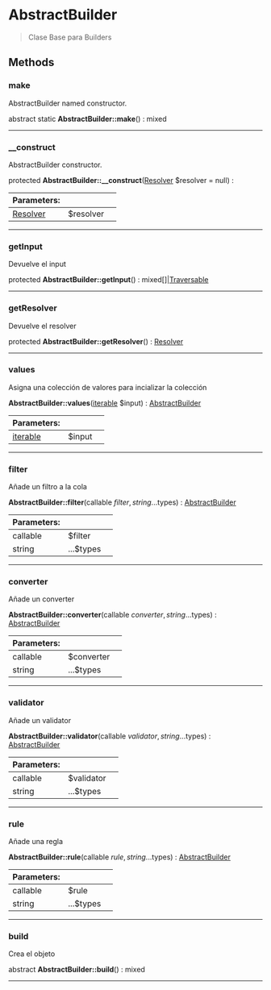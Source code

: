 
                                                                                                                                            
    
# AbstractBuilder


> Clase Base para Builders
>
> 








## Methods

### make
AbstractBuilder named constructor.


abstract static **AbstractBuilder::make**() : mixed



---


### __construct
AbstractBuilder constructor.


protected **AbstractBuilder::__construct**([Resolver](../../Resolver.md) $resolver = null) : 


|Parameters: | | |
| --- | --- | --- |
|[Resolver](../../Resolver.md) |$resolver |  |

---


### getInput
Devuelve el input


protected **AbstractBuilder::getInput**() : mixed[]|[Traversable](../../Traversable.md)



---


### getResolver
Devuelve el resolver


protected **AbstractBuilder::getResolver**() : [Resolver](../../Resolver.md)



---


### values
Asigna una colección de valores para incializar la colección


**AbstractBuilder::values**([iterable](../../iterable.md) $input) : [AbstractBuilder](../../AbstractBuilder.md)


|Parameters: | | |
| --- | --- | --- |
|[iterable](../../iterable.md) |$input |  |

---


### filter
Añade un filtro a la cola


**AbstractBuilder::filter**(callable $filter, string ...$types) : [AbstractBuilder](../../AbstractBuilder.md)


|Parameters: | | |
| --- | --- | --- |
|callable |$filter |  |
|string |...$types |  |

---


### converter
Añade un converter


**AbstractBuilder::converter**(callable $converter, string ...$types) : [AbstractBuilder](../../AbstractBuilder.md)


|Parameters: | | |
| --- | --- | --- |
|callable |$converter |  |
|string |...$types |  |

---


### validator
Añade un validator


**AbstractBuilder::validator**(callable $validator, string ...$types) : [AbstractBuilder](../../AbstractBuilder.md)


|Parameters: | | |
| --- | --- | --- |
|callable |$validator |  |
|string |...$types |  |

---


### rule
Añade una regla


**AbstractBuilder::rule**(callable $rule, string ...$types) : [AbstractBuilder](../../AbstractBuilder.md)


|Parameters: | | |
| --- | --- | --- |
|callable |$rule |  |
|string |...$types |  |

---


### build
Crea el objeto


abstract **AbstractBuilder::build**() : mixed



---


                                                                                                                                                                                                                                                                                                                                                                                                            
    
                                                                                                                                                                                                                                                                             
                